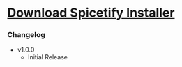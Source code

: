 # [Download Spicetify Installer](https://cdn.githubraw.com/NeoNyaa/Scripts/main/Windows/PowerShell/Spicetify-Installer/bin/Spicetify-Installer.bat)

### Changelog

-   v1.0.0
    -   Initial Release
